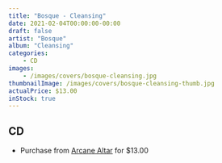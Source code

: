 ```yaml
---
title: "Bosque - Cleansing"
date: 2021-02-04T00:00:00-00:00
draft: false
artist: "Bosque"
album: "Cleansing"
categories:
    - CD
images:
    - /images/covers/bosque-cleansing.jpg
thumbnailImage: /images/covers/bosque-cleansing-thumb.jpg
actualPrice: $13.00
inStock: true
---
```


## CD
* Purchase from [Arcane Altar](https://arcanealtar.bigcartel.com/product/bosque-cleansing-cd) for $13.00
